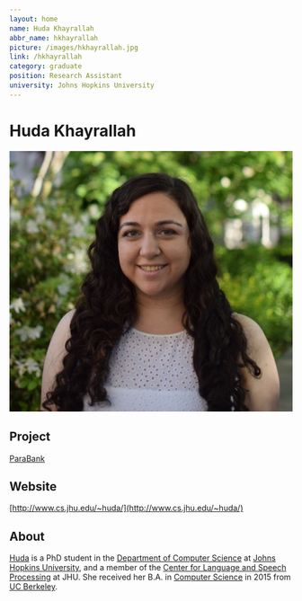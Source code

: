 ```yaml
---
layout: home
name: Huda Khayrallah
abbr_name: hkhayrallah
picture: /images/hkhayrallah.jpg
link: /hkhayrallah
category: graduate
position: Research Assistant
university: Johns Hopkins University
---
```


# Huda Khayrallah

![Image](/images/hkhayrallah.jpg)

## Project

[ParaBank](http://decomp.io/projects/parabank/)

## Website

[http://www.cs.jhu.edu/~huda/](http://www.cs.jhu.edu/~huda/)

## About

[Huda](http://www.cs.jhu.edu/~huda/) is a PhD student in the [Department of Computer Science](https://www.cs.jhu.edu/) at [Johns Hopkins University](https://www.jhu.edu/), and a member of the [Center for Language and Speech Processing](https://www.clsp.jhu.edu/) at JHU. She received her B.A. in [Computer Science](https://cs.berkeley.edu/) in 2015 from [UC Berkeley](https://www.berkeley.edu/).